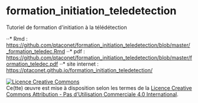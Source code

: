 # formation_initiation_teledetection

<!-- badges: start -->
<!-- badges: end -->

Tutoriel de formation d'initiation à la télédétection

⋅⋅* Rmd : https://github.com/ptaconet/formation_initiation_teledetection/blob/master/_formation_teledec.Rmd
⋅⋅* pdf : https://github.com/ptaconet/formation_initiation_teledetection/blob/master/formation_teledec.pdf
⋅⋅* site internet : https://ptaconet.github.io/formation_initiation_teledetection/

<a rel="license" href="http://creativecommons.org/licenses/by-nc/4.0/"><img alt="Licence Creative Commons" style="border-width:0" src="https://i.creativecommons.org/l/by-nc/4.0/88x31.png" /></a><br />Ce(tte) œuvre est mise à disposition selon les termes de la <a rel="license" href="http://creativecommons.org/licenses/by-nc/4.0/">Licence Creative Commons Attribution - Pas d’Utilisation Commerciale 4.0 International</a>.
